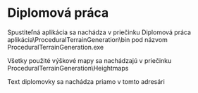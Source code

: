 # Diplomová práca
Spustiteľná aplikácia sa nachádza v priečinku Diplomová práca aplikácia\ProceduralTerrainGeneration\bin pod názvom ProceduralTerrainGeneration.exe


Všetky použité výškové mapy sa nachádzajú v priečinku ProceduralTerrainGeneration\Heightmaps




Text diplomovky sa nachádza priamo v tomto adresári

